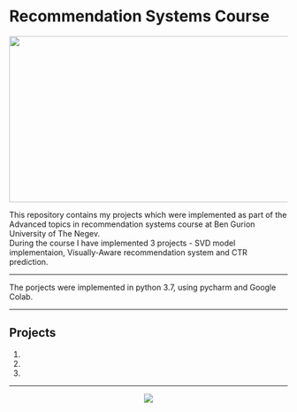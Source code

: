 # Recommendation Systems Course

<p align="center">
<img src="https://miro.medium.com/max/1400/1*QbBtk_xjwQWDW7aCrmGwfw.jpeg" height=300px width=700px>
</p>

This repository contains my projects which were implemented as part of the Advanced topics in recommendation systems course at Ben Gurion University of The Negev.  </br>
During the course I have implemented 3 projects - SVD model implementaion, Visually-Aware recommendation system and CTR prediction.

---

The porjects were implemented in python 3.7, using pycharm and Google Colab. 

---

## Projects
1.

2.

3.

---

<p align="center">
<img src="https://cdn4.euraxess.org/sites/default/files/migration/euraxess_service_centre/bgu-white.png">
</p>
